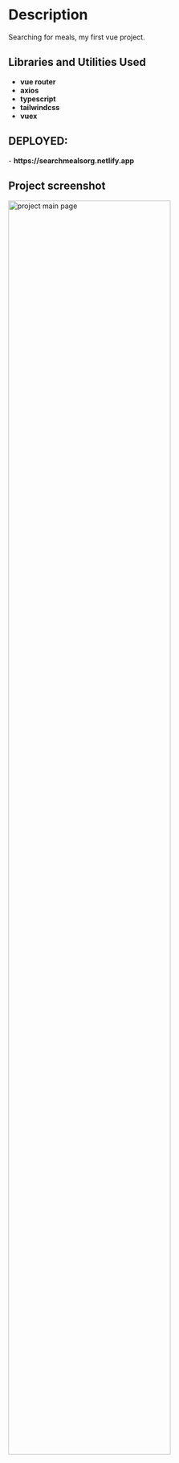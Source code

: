 <h1>Description</h1>
Searching for meals, my first vue project.

<br />

<h2>Libraries and Utilities Used</h2>

-   <b>vue router</b>
-   <b>axios</b>
-   <b>typescript</b>
-   <b>tailwindcss</b>
-   <b>vuex</b>

<h2>DEPLOYED:</h2>
- <b>https://searchmealsorg.netlify.app</b> 

<h2>Project screenshot</h2>

<img src="https://i.imgur.com/WvG2n6R.png" height="80%" width="80%" alt="project main page"/>

